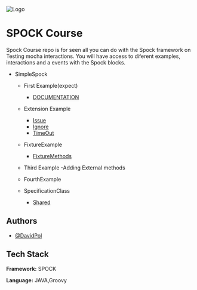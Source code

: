 
![Logo](https://avatars.githubusercontent.com/u/297723?s=280&v=4)

# SPOCK Course 

Spock Course repo is for seen all you can do with the Spock framework on Testing mocha interactions.
You will have access to diferent examples, interactions and a events with the Spock blocks.

-  SimpleSpock
    - First Example(expect)
        - [DOCUMENTATION](https://spockframework.org/spock/docs/2.3/index.html)
    - Extension Example
        - [Issue](https://spockframework.org/spock/docs/2.3/extensions.html#_issue)
        - [Ignore](https://spockframework.org/spock/docs/2.3/extensions.html#_ignore)
        - [TimeOut](https://spockframework.org/spock/docs/2.3/extensions.html#_timeout)
        
    - FixtureExample
        - [FixtureMethods](https://spockframework.org/spock/docs/2.3/spock_primer.html#_fixture_methods)
    - Third Example
        -Adding External methods 
    - FourthExample
    - SpecificationClass
        - [Shared](https://spockframework.org/spock/docs/2.3/spock_primer.html#_fields)        
  

## Authors

- [@DavidPol](https://github.com/DavidPolSanchez)


## Tech Stack

**Framework:** SPOCK

**Language:** JAVA,Groovy

